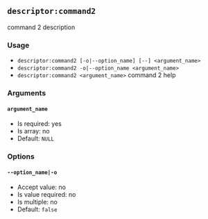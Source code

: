 `descriptor:command2`
---------------------
command 2 description
### Usage
* `descriptor:command2 [-o|--option_name] [--] <argument_name>`
* `descriptor:command2 -o|--option_name <argument_name>`
* `descriptor:command2 <argument_name>`
command 2 help
### Arguments
#### `argument_name`
* Is required: yes
* Is array: no
* Default: `NULL`
### Options
#### `--option_name|-o`
* Accept value: no
* Is value required: no
* Is multiple: no
* Default: `false`
